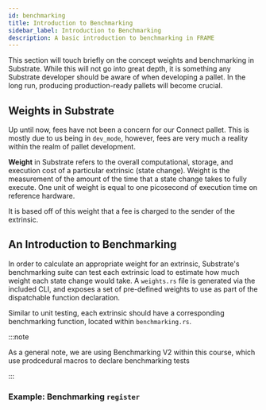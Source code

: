 ```yaml
---
id: benchmarking
title: Introduction to Benchmarking
sidebar_label: Introduction to Benchmarking
description: A basic introduction to benchmarking in FRAME
---
```


This section will touch briefly on the concept weights and benchmarking in Substrate.  While this will not go into great depth, it is something any Substrate developer should be aware of when developing a pallet.  In the long run, producing production-ready pallets will become crucial.

## Weights in Substrate

Up until now, fees have not been a concern for our Connect pallet.  This is mostly due to us being in `dev_mode`, however, fees are very much a reality within the realm of pallet development. 

**Weight** in Substrate refers to the overall computational, storage, and execution cost of a particular extrinsic (state change).  Weight is the measurement of the amount of the time that a state change takes to fully execute.  One unit of weight is equal to one picosecond of execution time on reference hardware.  

It is based off of this weight that a fee is charged to the sender of the extrinsic.

## An Introduction to Benchmarking

In order to calculate an appropriate weight for an extrinsic, Substrate's benchmarking suite can test each extrinsic load to estimate how much weight each state change would take.  A `weights.rs` file is generated via the included CLI, and exposes a set of pre-defined weights to use as part of the dispatchable function declaration.

Similar to unit testing, each extrinsic should have a corresponding benchmarking function, located within `benchmarking.rs`.

:::note

As a general note, we are using Benchmarking V2 within this course, which use prodcedural macros to declare benchmarking tests

:::

### Example: Benchmarking `register`

